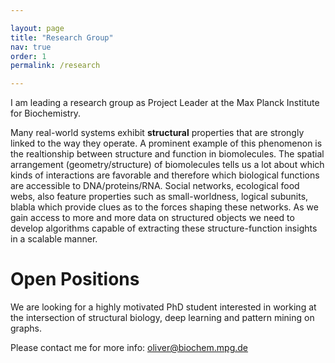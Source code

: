 ```yaml
---

layout: page
title: "Research Group"
nav: true
order: 1
permalink: /research

---
```


I am leading a research group as Project Leader at the Max Planck Institute for Biochemistry.

Many real-world systems exhibit __structural__ properties that are strongly linked to the way they operate.
A prominent example of this phenomenon is the realtionship between structure and function in biomolecules.
The spatial arrangement (geometry/structure) of biomolecules tells us a lot about which kinds of interactions are favorable and therefore which biological functions are accessible to DNA/proteins/RNA. 
Social networks, ecological food webs, also feature properties such as small-worldness, logical subunits, blabla which provide clues as to the forces shaping these networks.
As we gain access to more and more data on structured objects we need to develop algorithms capable of extracting these structure-function insights in a scalable manner. 



# Open Positions

We are looking for a highly motivated PhD student interested in working at the intersection of structural biology, deep learning and pattern mining on graphs.

Please contact me for more info: oliver@biochem.mpg.de
